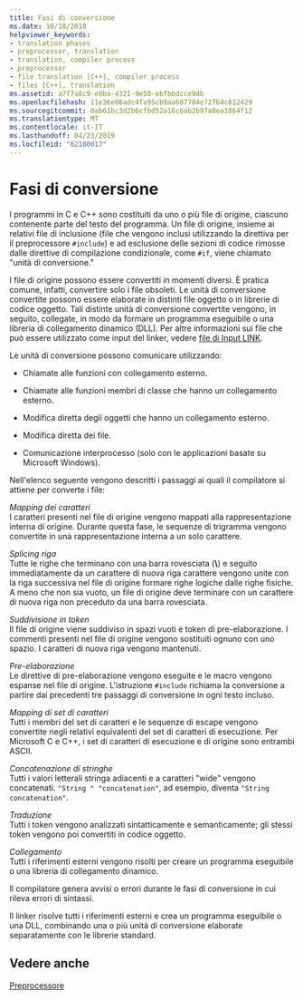 ```yaml
---
title: Fasi di conversione
ms.date: 10/18/2018
helpviewer_keywords:
- translation phases
- preprocessor, translation
- translation, compiler process
- preprocessor
- file translation [C++], compiler process
- files [C++], translation
ms.assetid: a7f7a8c9-e8ba-4321-9e50-ebfbbdcce9db
ms.openlocfilehash: 11e36e06adc4fa95cb9aa607704e72f64c812429
ms.sourcegitcommit: 0ab61bc3d2b6cfbd52a16c6ab2b97a8ea1864f12
ms.translationtype: MT
ms.contentlocale: it-IT
ms.lasthandoff: 04/23/2019
ms.locfileid: "62180017"
---
```

# <a name="phases-of-translation"></a>Fasi di conversione

I programmi in C e C++ sono costituiti da uno o più file di origine, ciascuno contenente parte del testo del programma. Un file di origine, insieme ai relativi file di inclusione (file che vengono inclusi utilizzando la direttiva per il preprocessore `#include`) e ad esclusione delle sezioni di codice rimosse dalle direttive di compilazione condizionale, come `#if`, viene chiamato "unità di conversione."

I file di origine possono essere convertiti in momenti diversi. È pratica comune, infatti, convertire solo i file obsoleti. Le unità di conversione convertite possono essere elaborate in distinti file oggetto o in librerie di codice oggetto. Tali distinte unità di conversione convertite vengono, in seguito, collegate, in modo da formare un programma eseguibile o una libreria di collegamento dinamico (DLL).  Per altre informazioni sui file che può essere utilizzato come input del linker, vedere [file di Input LINK](../build/reference/link-input-files.md).

Le unità di conversione possono comunicare utilizzando:

- Chiamate alle funzioni con collegamento esterno.

- Chiamate alle funzioni membri di classe che hanno un collegamento esterno.

- Modifica diretta degli oggetti che hanno un collegamento esterno.

- Modifica diretta dei file.

- Comunicazione interprocesso (solo con le applicazioni basate su Microsoft Windows).

Nell'elenco seguente vengono descritti i passaggi ai quali il compilatore si attiene per converte i file:

*Mapping dei caratteri*<br/>
I caratteri presenti nel file di origine vengono mappati alla rappresentazione interna di origine. Durante questa fase, le sequenze di trigramma vengono convertite in una rappresentazione interna a un solo carattere.

*Splicing riga*<br/>
Tutte le righe che terminano con una barra rovesciata (**\\**) e seguito immediatamente da un carattere di nuova riga carattere vengono unite con la riga successiva nel file di origine formare righe logiche dalle righe fisiche. A meno che non sia vuoto, un file di origine deve terminare con un carattere di nuova riga non preceduto da una barra rovesciata.

*Suddivisione in token*<br/>
Il file di origine viene suddiviso in spazi vuoti e token di pre-elaborazione. I commenti presenti nel file di origine vengono sostituiti ognuno con uno spazio. I caratteri di nuova riga vengono mantenuti.

*Pre-elaborazione*<br/>
Le direttive di pre-elaborazione vengono eseguite e le macro vengono espanse nel file di origine. L'istruzione `#include` richiama la conversione a partire dai precedenti tre passaggi di conversione in ogni testo incluso.

*Mapping di set di caratteri*<br/>
Tutti i membri del set di caratteri e le sequenze di escape vengono convertite negli relativi equivalenti del set di caratteri di esecuzione. Per Microsoft C e C++, i set di caratteri di esecuzione e di origine sono entrambi ASCII.

*Concatenazione di stringhe*<br/>
Tutti i valori letterali stringa adiacenti e a caratteri "wide" vengono concatenati. `"String " "concatenation"`, ad esempio, diventa `"String concatenation"`.

*Traduzione*<br/>
Tutti i token vengono analizzati sintatticamente e semanticamente; gli stessi token vengono poi convertiti in codice oggetto.

*Collegamento*<br/>
Tutti i riferimenti esterni vengono risolti per creare un programma eseguibile o una libreria di collegamento dinamico.

Il compilatore genera avvisi o errori durante le fasi di conversione in cui rileva errori di sintassi.

Il linker risolve tutti i riferimenti esterni e crea un programma eseguibile o una DLL, combinando una o più unità di conversione elaborate separatamente con le librerie standard.

## <a name="see-also"></a>Vedere anche

[Preprocessore](../preprocessor/preprocessor.md)